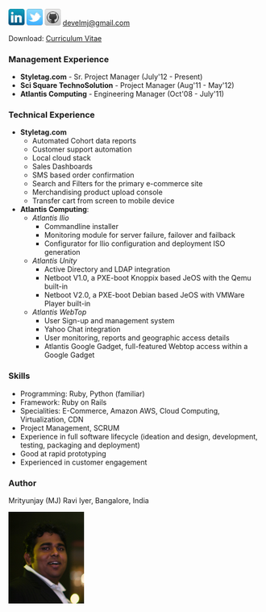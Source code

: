[<img style="display:inline;" width="32px;" src="/images/linkedin.png">](http://in.linkedin.com/in/mjiyer)
[<img style="display:inline;" width="32px;" src="/images/twitter.png">](http://twitter.com/bangalorebug)
[<img style="display:inline;" width="32px;"
src="/images/github.png">](http://github.com/develmj)
[develmj@gmail.com](mailto:develmj@gmail.com) 

Download: [Curriculum Vitae](/MrityunjayRaviIyer-CV.pdf)

### Management Experience
- **Styletag.com** - Sr. Project Manager (July'12 - Present)
- **Sci Square TechnoSolution** - Project Manager (Aug'11 - May'12)
- **Atlantis Computing** - Engineering Manager (Oct'08 - July'11)
  
### Technical Experience
- **Styletag.com**
  - Automated Cohort data reports  
  - Customer support automation  
  - Local cloud stack  
  - Sales Dashboards  
  - SMS based order confirmation  
  - Search and Filters for the primary e-commerce site  
  - Merchandising product upload console  
  - Transfer cart from screen to mobile device
- **Atlantis Computing**:
  - *Atlantis Ilio*  
    - Commandline installer
    - Monitoring module for server failure, failover and failback
    - Configurator for Ilio configuration and deployment ISO generation
  - *Atlantis Unity*  
    - Active Directory and LDAP integration
    - Netboot V1.0, a PXE-boot Knoppix based JeOS with the Qemu built-in
    - Netboot V2.0, a PXE-boot Debian based JeOS with VMWare Player built-in
  - *Atlantis WebTop*  
    - User Sign-up and management system
    - Yahoo Chat integration
    - User monitoring, reports and geographic access details
    - Atlantis Google Gadget, full-featured Webtop access within a
    Google Gadget

### Skills
- Programming: Ruby, Python (familiar)
- Framework: Ruby on Rails
- Specialities: E-Commerce, Amazon AWS, Cloud Computing, Virtualization, CDN
- Project Management, SCRUM
- Experience in full software lifecycle (ideation and design, development, testing, packaging and deployment)
- Good at rapid prototyping
- Experienced in customer engagement

### Author

Mrityunjay (MJ) Ravi Iyer, Bangalore, India

<img src="/images/avatar1.JPG" alt="Mrityunjay Ravi Iyer" style="width:150px;display:inline;"/>


